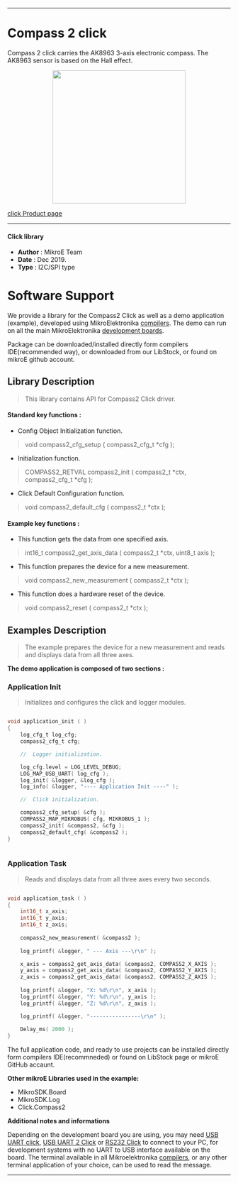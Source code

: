 

---
# Compass 2 click

Compass 2 click carries the AK8963 3-axis electronic compass. The AK8963 sensor is based on the Hall effect.

<p align="center">
  <img src="http://download.mikroe.com/images/click_for_ide/compass2_click.png" height=300px>
</p>


[click Product page](<https://www.mikroe.com/compass-2-click>)

---

#### Click library 

- **Author**        : MikroE Team
- **Date**          : Dec 2019.
- **Type**          : I2C/SPI type


# Software Support

We provide a library for the Compass2 Click 
as well as a demo application (example), developed using MikroElektronika 
[compilers](http://shop.mikroe.com/compilers). 
The demo can run on all the main MikroElektronika [development boards](http://shop.mikroe.com/development-boards).

Package can be downloaded/installed directly form compilers IDE(recommended way), or downloaded from our LibStock, or found on mikroE github account. 

## Library Description

> This library contains API for Compass2 Click driver.

#### Standard key functions :

- Config Object Initialization function.
> void compass2_cfg_setup ( compass2_cfg_t *cfg ); 
 
- Initialization function.
> COMPASS2_RETVAL compass2_init ( compass2_t *ctx, compass2_cfg_t *cfg );

- Click Default Configuration function.
> void compass2_default_cfg ( compass2_t *ctx );


#### Example key functions :

- This function gets the data from one specified axis.
> int16_t compass2_get_axis_data ( compass2_t *ctx, uint8_t axis );
 
- This function prepares the device for a new measurement.
> void compass2_new_measurement ( compass2_t *ctx );

- This function does a hardware reset of the device.
> void compass2_reset ( compass2_t *ctx ); 

## Examples Description

> The example prepares the device for a new measurement and reads and displays data from all three axes.

**The demo application is composed of two sections :**

### Application Init 

> Initializes and configures the click and logger modules.

```c

void application_init ( )
{
    log_cfg_t log_cfg;
    compass2_cfg_t cfg;

    //  Logger initialization.

    log_cfg.level = LOG_LEVEL_DEBUG;
    LOG_MAP_USB_UART( log_cfg );
    log_init( &logger, &log_cfg );
    log_info( &logger, "---- Application Init ----" );

    //  Click initialization.

    compass2_cfg_setup( &cfg );
    COMPASS2_MAP_MIKROBUS( cfg, MIKROBUS_1 );
    compass2_init( &compass2, &cfg );
    compass2_default_cfg( &compass2 );
}
  
```

### Application Task

> Reads and displays data from all three axes every two seconds.

```c

void application_task ( )
{
    int16_t x_axis;
    int16_t y_axis;
    int16_t z_axis;
    
    compass2_new_measurement( &compass2 );
    
    log_printf( &logger, " --- Axis ---\r\n" );

    x_axis = compass2_get_axis_data( &compass2, COMPASS2_X_AXIS );
    y_axis = compass2_get_axis_data( &compass2, COMPASS2_Y_AXIS );
    z_axis = compass2_get_axis_data( &compass2, COMPASS2_Z_AXIS );
    
    log_printf( &logger, "X: %d\r\n", x_axis );
    log_printf( &logger, "Y: %d\r\n", y_axis );
    log_printf( &logger, "Z: %d\r\n", z_axis );

    log_printf( &logger, "----------------\r\n" );
    
    Delay_ms( 2000 );
}  

```

The full application code, and ready to use projects can be  installed directly form compilers IDE(recommneded) or found on LibStock page or mikroE GitHub accaunt.

**Other mikroE Libraries used in the example:** 

- MikroSDK.Board
- MikroSDK.Log
- Click.Compass2

**Additional notes and informations**

Depending on the development board you are using, you may need 
[USB UART click](http://shop.mikroe.com/usb-uart-click), 
[USB UART 2 Click](http://shop.mikroe.com/usb-uart-2-click) or 
[RS232 Click](http://shop.mikroe.com/rs232-click) to connect to your PC, for 
development systems with no UART to USB interface available on the board. The 
terminal available in all Mikroelektronika 
[compilers](http://shop.mikroe.com/compilers), or any other terminal application 
of your choice, can be used to read the message.



---
